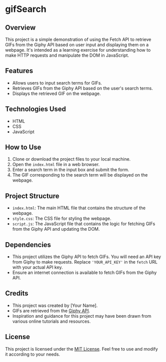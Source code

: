 # gifSearch

## Overview

This project is a simple demonstration of using the Fetch API to retrieve GIFs from the Giphy API based on user input and displaying them on a webpage. It's intended as a learning exercise for understanding how to make HTTP requests and manipulate the DOM in JavaScript.

## Features

- Allows users to input search terms for GIFs.
- Retrieves GIFs from the Giphy API based on the user's search terms.
- Displays the retrieved GIF on the webpage.

## Technologies Used

- HTML
- CSS
- JavaScript

## How to Use

1. Clone or download the project files to your local machine.
2. Open the `index.html` file in a web browser.
3. Enter a search term in the input box and submit the form.
4. The GIF corresponding to the search term will be displayed on the webpage.

## Project Structure

- `index.html`: The main HTML file that contains the structure of the webpage.
- `style.css`: The CSS file for styling the webpage.
- `script.js`: The JavaScript file that contains the logic for fetching GIFs from the Giphy API and updating the DOM.

## Dependencies

- This project utilizes the Giphy API to fetch GIFs. You will need an API key from Giphy to make requests. Replace `'YOUR_API_KEY'` in the `fetch` URL with your actual API key.
- Ensure an internet connection is available to fetch GIFs from the Giphy API.

## Credits

- This project was created by [Your Name].
- GIFs are retrieved from the [Giphy API](https://developers.giphy.com/docs/api/).
- Inspiration and guidance for this project may have been drawn from various online tutorials and resources.

## License

This project is licensed under the [MIT License](LICENSE). Feel free to use and modify it according to your needs.
